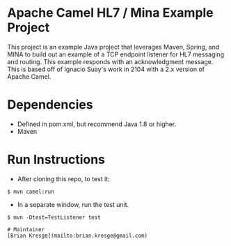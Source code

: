 # Apache Camel HL7 / Mina Example Project
This project is an example Java project that leverages Maven, Spring, and MINA to build out an example of a TCP endpoint listener for HL7 messaging and routing.  This example responds with an acknowledgment message.  This is based off of Ignacio Suay's work in 2104 with a 2.x version of Apache Camel.

# Dependencies
* Defined in pom.xml, but recommend Java 1.8 or higher.
* Maven

# Run Instructions
* After cloning this repo, to test it:
```
$ mvn camel:run
```
* In a separate window, run the test unit.
```
$ mvn -Dtest=TestListener test

# Maintainer
[Brian Kresge](mailto:brian.kresge@gmail.com)